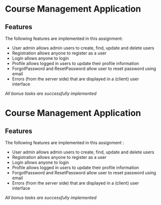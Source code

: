 # Course Management Application
## Features
The following features are implemented in this assignment:
* User admin allows admin users to create, find, update and delete users
* Registration allows anyone to register as a user
* Login allows anyone to login
* Profile allows logged in users to update their profile information
* ForgotPassword and ResetPassword allow user to reset password using email
* Errors (from the server side) that are displayed in a (client) user interface

_All bonus tasks are successfully implemented_
# Course Management Application
## Features
The following features are implemented in this assignment :
* User admin allows admin users to create, find, update and delete users
* Registration allows anyone to register as a user
* Login allows anyone to login
* Profile allows logged in users to update their profile information
* ForgotPassword and ResetPassword allow user to reset password using email
* Errors (from the server side) that are displayed in a (client) user interface

_All bonus tasks are successfully implemented_
